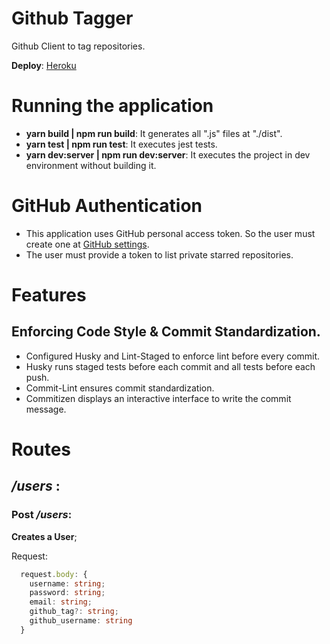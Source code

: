 # Github Tagger
Github Client to tag repositories.

**Deploy**: [Heroku](https://github-tagger-hbenvenutti.herokuapp.com/)

# Running the application

* **yarn build | npm run build**: It generates all ".js" files at "./dist".
* **yarn test | npm run test**: It executes jest tests.
* **yarn dev:server | npm run dev:server**: It executes the project in dev environment without building it.

# GitHub Authentication
* This application uses GitHub personal access token. So the user must create one at [GitHub settings](https://github.com/settings/tokens).
*  The user must provide a token to list private starred repositories.


# Features

## Enforcing Code Style & Commit Standardization.

* Configured Husky and Lint-Staged to enforce lint before every commit.
* Husky runs staged tests before each commit and all tests before each push.
* Commit-Lint ensures commit standardization.
* Commitizen displays an interactive interface to write the commit message.

# Routes

## __***/users***__ :

### **Post** ***/users***: <br>

**Creates a User**;<br>

Request:
  ```ts
    request.body: {
      username: string;
      password: string;
      email: string;
      github_tag?: string;
      github_username: string
    }
  ```


